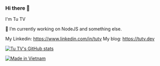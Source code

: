 ### Hi there 👋

I'm Tu TV

🔭 I’m currently working on NodeJS and something else.

My Linkedin: https://www.linkedin.com/in/tutv
My blog: https://tutv.dev

[![Tu TV's GitHub stats](https://github-readme-stats.vercel.app/api?username=tutv&count_private=true&show_icons=true&theme=dracula)](https://github.com/tutv)

[![Made in Vietnam](https://raw.githubusercontent.com/webuild-community/badge/master/svg/made.svg)](https://medium.com/@tutv)
